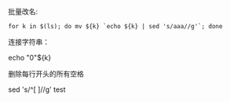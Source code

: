 批量改名:
```shell
for k in $(ls); do mv ${k} `echo ${k} | sed 's/aaa//g'`; done
```



连接字符串：

echo "0"${k}



删除每行开头的所有空格

sed 's/^[ ]//g' test 